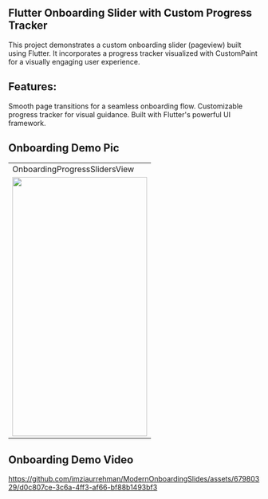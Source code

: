 
## Flutter Onboarding Slider with Custom Progress Tracker
This project demonstrates a custom onboarding slider (pageview) built using Flutter. It incorporates a progress tracker visualized with CustomPaint for a visually engaging user experience.

## Features:
Smooth page transitions for a seamless onboarding flow.
Customizable progress tracker for visual guidance.
Built with Flutter's powerful UI framework.

## Onboarding Demo Pic
<table>
  <tr>
    <td>OnboardingProgressSlidersView</td>
   
  </tr>
  <tr>
    <td><img src="https://github.com/imziaurrehman/ModernOnboardingSlides/blob/main/assets/onboardingPic.png" width=270 height=520></td>
  </tr>
</table>




## Onboarding Demo Video
https://github.com/imziaurrehman/ModernOnboardingSlides/assets/67980329/d0c807ce-3c6a-4ff3-af66-bf88b1493bf3


 



